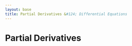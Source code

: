 ```yaml
---
layout: base
title: Partial Derivatives &#124; Differential Equations
---
```


# Partial Derivatives
